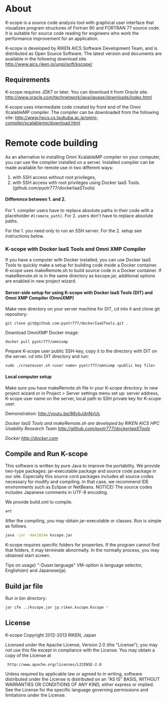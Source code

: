 # About

K-scope is a source code analysis tool with graphical user interface that
visualizes program structures of Fortran 90 and FORTRAN 77 source code.
It is suitable for source code reading for engineers who work the performance
improvement for an application.

K-scope is developed by RIKEN AICS Software Development Team, and is distributed
as Open Source Software. The latest version and documents are available in the
following download site.
http://www.aics.riken.jp/ungi/soft/kscope/

## Requirements

K-scope requires JDK7 or later. You can download it from Oracle site.
http://www.oracle.com/technetwork/java/javase/downloads/index.html

K-scope uses intermediate code created by front end of
the Omni XcalableMP compiler. The compiler can be downloaded from the following site:
http://www.hpcs.cs.tsukuba.ac.jp/omni-compiler/xcalablemp/download.html


# Remote code building

As an alternative to installing Omni XcalableMP compiler on your computer, you can use
the compiler installed on a server. Installed compiler can be made available for remote
use in two different ways:

1. with SSH access without root privileges,
2. with SSH access with root privileges using Docker IaaS Tools. (github.com/pyotr777/dockerIaaSTools)

#### Difference between 1. and 2. 

For 1. compiler users have to replace absolute paths in their code with a placeholder ```#[remote_path]```.
For 2. users don't have to replace absolute paths.

For the 1. you need only to run an SSH server.
For the 2. setup see instructions below.


### K-scope with Docker IaaS Tools and Omni XMP Compiler

If you have a computer with Docker installed, you can use Docker IaaS Tools to quickly 
make a setup for building code inside a Docker container.
K-scope uses makeRemote.sh to build source code in a Docker container. If makeRemote.sh
is in the same directory as kscope.jar, additional options are enabled in new 
project wizard.

#### Server-side setup for using K-scope with Docker IaaS Tools (DIT) and Omni XMP Compiler (OmniXMP)

Make new directory on your server machine for DIT, cd into it and clone git repository:

```
git clone git@github.com:pyotr777/dockerIaaSTools.git .
```

Download OmniXMP Docker image:

```
docker pull pyotr777/omnixmp
```

Prepare K-scope user public SSH-key, copy it to the directory with DIT 
on the server. cd into DIT directory and run:
```
sudo ./createuser.sh <user name> pyotr777/omnixmp <public key file>
```

#### Local computer setup


Make sure you have makeRemote.sh file in your K-scope directory.
In new project wizard or in Project > Server settings menu set up:
server address, K-scope user name on the server, local path to SSH private key for K-scope
user. 


Demonstration: http://youtu.be/86ybJdnNvUc

*Docker IaaS Tools and makeRemote.sh are developed by RIKEN AICS HPC Usability Research Team
http://github.com/pyotr777/dockerIaaSTools*

*Docker http://docker.com*


## Compile and Run K-scope

This software is written by pure Java to improve the portability.
We provide two-type packages: jar-executable package and source code package
in our site. Especially this source cord packages includes all source codes
necessary for modify and compiling. In that case, we recommend IDE environments
such as Eclipse or NetBeans.
NOTICE) The source codes includes Japanese comments in UTF-8 encoding.

We provide build.xml to compile.

```bash
ant
```

After the compiling, you may obtain jar-executable or classes.
Run is simple as follows.

```bash
java -jar -Xmx1024m kscope.jar
```

K-scope requires specific folders for properties.
If the program cannot find that folders, it may terminate abnormally.
In the normally process, you may obtained start screen.

Tips on usage) "-Duser.language" VM-option is language selector, English(en) and Japanese(ja).

## Build jar file

Run in bin directory:
```bash
jar cfe ../kscope.jar jp.riken.kscope.Kscope *
```



## License

 K-scope
 Copyright 2012-2013 RIKEN, Japan

 Licensed under the Apache License, Version 2.0 (the "License");
 you may not use this file except in compliance with the License.
 You may obtain a copy of the License at

     http://www.apache.org/licenses/LICENSE-2.0

 Unless required by applicable law or agreed to in writing, software
 distributed under the License is distributed on an "AS IS" BASIS,
 WITHOUT WARRANTIES OR CONDITIONS OF ANY KIND, either express or implied.
 See the License for the specific language governing permissions and
 limitations under the License.
